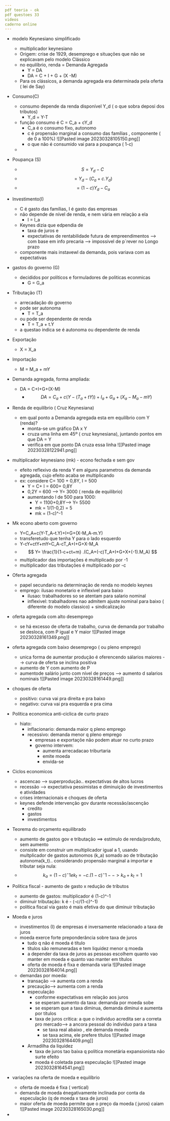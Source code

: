 ```yaml
---
pdf teoria - ok
pdf questoes 33
videos
caderno online
---
```

- modelo Keynesiano simplificado
	- multiplicador keynesiano
	- Origem: crise de 1929, desemprego e situações que não se explicavam pelo modelo Clássico
	- no equilíbrio, renda = Demanda Agregada
		- Y = DA
		- DA = C + I + G + (X -M)
	- Para os clássicos, a demanda agregada era determinada pela  oferta ( lei de Say)

- Consumo(C)
	- consumo depende da renda disponível Y_d ( o que sobra deposi dos tributos)
		- Y_d = Y-T
	- função consumo é C = C_a + cY_d
		- C_a é o consumo fixo, autonomo
		- c é propensão marginal a consumo das famílias , componente ( de 0 a 100%)
		![[Pasted image 20230328105150.png]]
		- o que não é consumido vai para a poupança ( 1-c)
	- 

- Poupança (S)
	- $$ S = Y_d-C $$
	- $$ = Y_d - (C_a + c.Y_d) $$
	- $$ = (1-c)Y_d- C_a $$

- Investimento(I)
	- C é gasto das famílias, I é gasto das empresas
	- não depende de nível de renda, e nem vária em relação a ela
		- I = I_a
	- Keynes  dizia que edpendia de 
		- taxa de juros e 
		- expectativas de rentabilidade futura de empreendimentos --> com base em info precaria --> impossivel de p´rever no Longo prazo
	- componente mais instavewl da demanda, pois variava com as expectativas

- gastos do governo (G)
	- decididos por políticos e formuladores de politicas econmicas
		- G = G_a

- Tributação (T)
	- arrecadação do governo
	- pode ser autonoma
		- T = T_a
	- ou pode ser dependente de renda
		- T = T_a + t.Y
	- a questao indica se é autonoma ou dependente de renda

- Exportação
	- X = X_a

- Importação
	- M = M_a + mY

- Demanda agregada, forma ampliada:
	- DA = C+I+G+(X-M)
		- $$ DA = C_a+ c(Y-(T_a+tY)) + I_a + G_a + (X_a- M_a-mY ) $$

- Renda de equilíbrio ( Cruz Keynesiana)
	- em qual ponto a Demanda agregada esta em equilíbrio com Y (renda)?
		- monta-se um gráfico DA x Y
		- cruza uma linha em 45º ( cruz keynesiana), juntando pontos em que DA = Y
		- verifica em que ponto DA cruza essa linha
		![[Pasted image 20230328122941.png]]

- multiplicador keynesiano (mk) - econo fechada e sem gov
	- efeito reflexivo da renda Y em alguns parametros da demanda agregada, cujo efeito acaba se multiplicando
	- ex: considere C= 100 + 0,8Y, I = 500
		- Y = C+ I = 600+ 0,8Y
		- 0,2Y = 600 --> Y= 3000 ( renda de equilibrio)
		- aumentando I de 500 para 1000:
			- Y = 1100+0,8Y--> Y= 5500
			- mk = 1/(1-0,2) = 5
			- mk = (1-c)^-1

- Mk econo aberto com governo
	- Y=C_A+c(Y-T_A–t.Y)+I+G+(X-M_A-m.Y)
	- transferetudo que tenha Y para o lado esquerdo
	- Y-cY+ctY+mY=C_A-cT_A+I+G+X-M_A
	- $$ Y= \frac{1}{1-c+ct+m} .(C_A+(-c)T_A+I+G+X+(-1).M_A) $$
	- multiplicador das importações é multiplicado por -1
	- multiplicador das tributações é multiplicado por -c

- Oferta agregada
	- papel secundario na determinação de renda no modelo keynes
	- emprego: ilusao monetario e inflexivel para baixo
		- ilusao: trabalhadores so se atentam para salario nominal
		- inflexivel: trabalhadores nao admitem ajuste nominal para baixo ( diferente do modelo classico) + sindicalização
- oferta agregada com alto desemprego
	- se há excesso de oferta de trabalho, curva de demanda por trabalho se desloca, com P igual e Y maior
	![[Pasted image 20230328161349.png]]

- oferta agregada com baixo desemprego ( ou pleno emprego)
	- unica forma de aumentar produção é oferencendo sálarios maiores --> curva de oferta se inclina positiva
	- aumento de Y com aumento de P
	- aumentode salário junto com nível de preços --> aumento d salarios nominais
	![[Pasted image 20230328161449.png]]

- choques de oferta
	- positivo: curva vai pra direita e pra baixo
	- negativo: curva vai pra esquerda e pra cima


- Política economica anti-ciclica de curto prazo
	- hiato:
		- inflacionario: demanda maior q pleno emprego
		- recessivo: demanda menor q pleno emprego
			- empresas e exportaçõe não podem atuar no curto prazo
			- governo intervem:
				- aumenta arrecadacao triburtaria
				- emite moeda
				- envida-se

- Ciclos economicos
	- ascencao --> superprodução.. expectativas de altos lucros
	- recessão --> expectativa pessimistas e diminuição de investimentos e atividades
	- crises internacionais e choques de oferta
	- keynes defende intervenção gov durante recessão/ascenção
		-  credito
		- gastos
		- investimentos

- Teorema do orçamento equilibrado
	- aumento de gastos gov e tributação ==> estímulo de renda/produto, sem aumento
	- consiste em construir um multiplicador igual a 1, usando multplicador de gastos autonomos (k_a) somado ao de tributação autonoma(k_t).. considerando propensão marginal a importar e tributar seja nula:
	- $$ k_a = (1-c)^-1 e k_t = -c.(1-c)^-1 --> k_a+ k_t = 1  $$

- Política fiscal - aumento de gasto x redução de tributos
	- aumento de gastos: multiplicador é (1-c)^-1
	- diminuir tributação: k é - (-c/(1-c)^-1)
	- política fiscal via gasto é mais efetiva do que diminuir tributação

- Moeda e juros
	- investimentos (I) de empresas é inversamente relacionado a taxa de juros
	- moeda exerce forte preponderância sobre taxa de juros
		- tudo q não é moeda é título
		- títulos são remuneradas e tem liquidez menor q moeda
		- a depender da taxa de juros as pessoas escolhem quanto vao manter em moeda e quanto vao manter em títulos
		- oferta de moeda é fixa e demanda varia
			![[Pasted image 20230328164014.png]]
	- demandas por moeda:
		- transação  --> aumenta com a renda
		- precaução--> aumenta com a renda
		- especulação
			- conforme expectativas em relação aos juros
			- se esperam aumento da taxa: demanda por moeda sobe
			- se esperam que a taxa diminua, demanda diminui e aumenta por títulos
			- taxa de juros crítica: a que o individuo acredita ser a correta pro mercado--> a ancora pessoal do individuo para a taxa
				- se taxa real abaixo , ele demanda moeda
				- se taxa acima, ele prefere títulos
				![[Pasted image 20230328164409.png]]
		- Armadilha da liquidez
			- taxa de juros tao baixa q política monetária expansionista não surte efeito
			- moeda é coletada para especulação
			![[Pasted image 20230328164541.png]]

- variações na oferta de moeda e equilíbrio
	- oferta de moeda é fixa ( vertical)
	- demanda de moeda énegativamente inclinada por conta da especulação (q de moeda x taxa de juros)
	- maior oferta de moeda permite que o preço da moeda ( juros) caiam
	![[Pasted image 20230328165030.png]]
			


- 